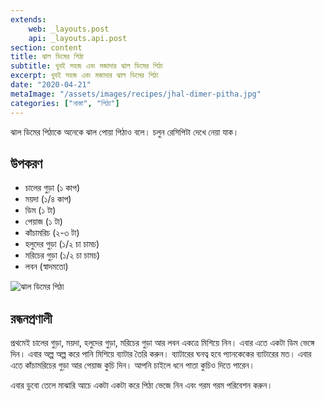 ```yaml
---
extends:
    web: _layouts.post
    api: _layouts.api.post
section: content
title: ঝাল ডিমের পিঠা
subtitle: খুবই সহজ এবং মজাদার ঝাল ডিমের পিঠা
excerpt: খুবই সহজ এবং মজাদার ঝাল ডিমের পিঠা
date: "2020-04-21"
metaImage: "/assets/images/recipes/jhal-dimer-pitha.jpg"
categories: ["নাস্তা", "পিঠা"]
---
```


ঝাল ডিমের পিঠাকে অনেকে ঝাল পোয়া পিঠাও বলে। চলুন রেসিপিটা দেখে নেয়া যাক।

## উপকরণ

- চালের গুড়া (১ কাপ)
- ময়দা (১/৪ কাপ)
- ডিম (১ টা)
- পেয়াজ (১ টা)
- কাঁচামরিচ (২-৩ টা)
- হলুদের গুড়া (১/২ চা চামচ)
- মরিচের গুড়া (১/২ চা চামচ)
- লবন (স্বাদমতো)

![ঝাল ডিমের পিঠা](/assets/images/recipes/jhal-dimer-pitha.jpg)

## রন্ধনপ্রণালী

প্রথমেই চালের গুড়া, ময়দা, হলুদের গুড়া, মরিচের গুড়া আর লবন একত্রে মিশিয়ে নিন। এবার এতে একটা ডিম ভেঙ্গে
দিন। এবার অল্প অল্প করে পানি মিশিয়ে ব্যাটার তৈরি করুন। ব্যাটারের ঘনত্ব হবে প্যানকেকের ব্যাটারের মত। এবার এতে
কাঁচামরিচের গুড়া আর পেয়াজ কুচি দিন। আপনি চাইলে ধনে পাতা কুচিও দিতে পারেন।

এবার ডুবো তেলে মাঝারি আচে একটা একটা করে পিঠা ভেজে নিন এবং গরম গরম পরিবেশন করুন।
